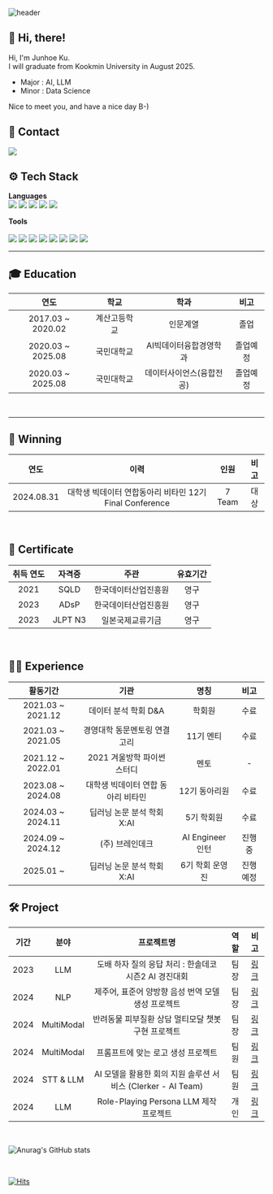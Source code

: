 <div align="left">  

![header](https://capsule-render.vercel.app/api?type=waving&height=320&color=gradient&text=JunhoeKu%20Github&section=header&reversal=false)

## 👋 Hi, there!
Hi, I'm Junhoe Ku.\
I will graduate from Kookmin University in August 2025.
- Major : AI, LLM
- Minor : Data Science  
	
Nice to meet you, and have a nice day B-)   
	  
## 💜 Contact  
<img src="https://img.shields.io/badge/kujoon13413@gmail.com-EA4335?style=flat&logo=Gmail&logoColor=white"/>

<br>
	  
##  ⚙️ Tech Stack
**Languages**
<br>
	<img src="https://img.shields.io/badge/Python-3776AB?style=flat&logo=Python&logoColor=white"/>
 	<img src="https://img.shields.io/badge/Pytorch-EE4C2C?style=flat&logo=Pytorch&logoColor=white"/>
 	<img src="https://img.shields.io/badge/Pytest-3776AB?style=flat&logo=Pytest&logoColor=white"/>
	<img src="https://img.shields.io/badge/SQL-4479A1?style=flat&logo=MySQL&logoColor=white"/>
	<img src="https://img.shields.io/badge/Excel-217346?style=flat&logo=MicrosoftExcel&logoColor=white"/>
<br>
	
**Tools**
<br>	
	<img src="https://img.shields.io/badge/Jupyter-F37626?style=flat&logo=Jupyter&logoColor=white"/>
	<img src="https://img.shields.io/badge/Google Colab-F9AB00?style=flat&logo=Google Colab&logoColor=white"/>
	<img src="https://img.shields.io/badge/VS Code-007ACC?style=flat&logo=Visual Studio Code&logoColor=white"/>
	<img src="https://img.shields.io/badge/Git-F05032?style=flat&logo=Git&logoColor=white"/>
	<img src="https://img.shields.io/badge/Github-181717?style=flat&logo=Github&logoColor=white"/>
	<img src="https://img.shields.io/badge/GitLab-FC6D26?style=flat&logo=GitLab&logoColor=white"/>
	<img src="https://img.shields.io/badge/Notion-000000?style=flat&logo=Notion&logoColor=white"/>
	<img src="https://img.shields.io/badge/Slack-4A154B?style=flat&logo=Slack&logoColor=white"/>
<br>
  
----
## 🎓 Education
| 연도 | 학교 | 학과 | 비고 |
| :------: | :------: | :------: | :------: |
| 2017.03 ~ 2020.02 | 계산고등학교 | 인문계열 | 졸업 |
| 2020.03 ~ 2025.08 | 국민대학교 | AI빅데이터융합경영학과 | 졸업예정 |
| 2020.03 ~ 2025.08 | 국민대학교 | 데이터사이언스(융합전공) | 졸업예정 |

<br>

----
## 🏅 Winning
| 연도 | 이력 | 인원 | 비고 |
| :------: | :------: | :------: | :------: |
| 2024.08.31 | 대학생 빅데이터 연합동아리 비타민 12기 Final Conference | 7 Team | 대상 |

<br>

## 📜 Certificate  
| 취득 연도 | 자격증 | 주관 | 유효기간 |
| :------: | :------: | :------: | :------: |
|2021|SQLD|한국데이터산업진흥원|영구|
|2023|ADsP|한국데이터산업진흥원|영구|
|2023|JLPT N3|일본국제교류기금|영구|
  
<br>    

## 👩🏻 Experience
| 활동기간 | 기관 | 명칭 | 비고 |
| :------: | :------: | :------: | :------: |
| 2021.03 ~ 2021.12 | 데이터 분석 학회 D&A | 학회원 | 수료 |
| 2021.03 ~ 2021.05 | 경영대학 동문멘토링 연결고리 | 11기 멘티 | 수료 |
| 2021.12 ~ 2022.01 | 2021 겨울방학 파이썬 스터디 | 멘토 | - |
| 2023.08 ~ 2024.08 | 대학생 빅데이터 연합 동아리 비타민 | 12기 동아리원 | 수료 |
| 2024.03 ~ 2024.11 | 딥러닝 논문 분석 학회 X:AI | 5기 학회원 | 수료 |
| 2024.09 ~ 2024.12 | (주) 브레인데크 | AI Engineer 인턴 | 진행중 |
| 2025.01 ~ | 딥러닝 논문 분석 학회 X:AI | 6기 학회 운영진 | 진행예정 |

## 🛠️ Project
| 기간 | 분야 | 프로젝트명 | 역할 | 비고 |
| :------: | :------: | :------: | :------: | :------: |
|2023| LLM | 도배 하자 질의 응답 처리 : 한솔데코 시즌2 AI 경진대회 | 팀장 | [링크](https://github.com/junhoeKu/Developing-LLM-with-dobaehaja) |
|2024| NLP | 제주어, 표준어 양방향 음성 번역 모델 생성 프로젝트 |팀장| [링크](https://github.com/junhoeKu/Jeju-Translation) |
|2024| MultiModal | 반려동물 피부질환 상담 멀티모달 챗봇 구현 프로젝트 |팀장| [링크](https://github.com/junhoeKu/Pet-skin-ImageCaptioning) |
|2024| MultiModal | 프롬프트에 맞는 로고 생성 프로젝트 | 팀원 | [링크](https://github.com/junhoeKu/Logo-Generation-for-Diffusion) |
|2024| STT & LLM | AI 모델을 활용한 회의 지원 솔루션 서비스 (Clerker - AI Team) | 팀원 | [링크](https://github.com/junhoeKu/clerker-ai) |
|2024| LLM | Role-Playing Persona LLM 제작 프로젝트 | 개인 | [링크](https://github.com/junhoeKu/LLM-Megumin) |

<br>
   
![Anurag's GitHub stats](https://github-readme-stats.vercel.app/api?username=junhoeKu&show_icons=true&theme=midnight-dracula)


<br>
	
[![Hits](https://hits.seeyoufarm.com/api/count/incr/badge.svg?url=https%3A%2F%2Fgithub.com%2FjunhoeKu&count_bg=%2379C83D&title_bg=%23555555&icon=&icon_color=%23E7E7E7&title=hits&edge_flat=false)](https://hits.seeyoufarm.com)

